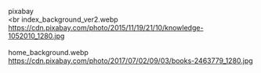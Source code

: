 pixabay <br>
<br
index_background_ver2.webp <br>
https://cdn.pixabay.com/photo/2015/11/19/21/10/knowledge-1052010_1280.jpg <br>
<br>
home_background.webp <br>
https://cdn.pixabay.com/photo/2017/07/02/09/03/books-2463779_1280.jpg <br>
<br>
